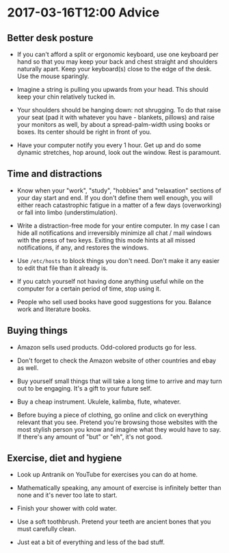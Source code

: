 2017-03-16T12:00
Advice
=====

Better desk posture
------

* If you can't afford a split or ergonomic keyboard, use one keyboard per hand
  so that you may keep your back and chest straight and shoulders naturally
  apart. Keep your keyboard(s) close to the edge of the desk. Use the mouse
  sparingly.

* Imagine a string is pulling you upwards from your head. This should keep your
  chin relatively tucked in.

* Your shoulders should be hanging down: not shrugging. To do that raise your
  seat (pad it with whatever you have - blankets, pillows) and raise your
  monitors as well, by about a spread-palm-width using books or boxes. Its
  center should be right in front of you.

* Have your computer notify you every 1 hour. Get up and do some dynamic
  stretches, hop around, look out the window. Rest is paramount.

Time and distractions
------

* Know when your "work", "study", "hobbies" and "relaxation" sections of your
  day start and end. If you don't define them well enough, you will either reach
  catastrophic fatigue in a matter of a few days (overworking) or fall into
  limbo (understimulation).

* Write a distraction-free mode for your entire computer. In my case I can
  hide all notifications and irreversibly minimize all chat / mail windows
  with the press of two keys. Exiting this mode hints at all missed
  notifications, if any, and restores the windows.

* Use `/etc/hosts` to block things you don't need. Don't make it any easier to
  edit that file than it already is.

* If you catch yourself not having done anything useful while on the computer
  for a certain period of time, stop using it.

* People who sell used books have good suggestions for you. Balance work and
  literature books.

Buying things
------

* Amazon sells used products. Odd-colored products go for less.

* Don't forget to check the Amazon website of other countries and ebay as well.

* Buy yourself small things that will take a long time to arrive and may turn
  out to be engaging. It's a gift to your future self.

* Buy a cheap instrument. Ukulele, kalimba, flute, whatever.

* Before buying a piece of clothing, go online and click on everything
  relevant that you see. Pretend you're browsing those websites with the most
  stylish person you know and imagine what they would have to say. If there's
  any amount of "but" or "eh", it's not good.

Exercise, diet and hygiene
------

* Look up Antranik on YouTube for exercises you can do at home.

* Mathematically speaking, any amount of exercise is infinitely better than none and it's never too late to start.

* Finish your shower with cold water.

* Use a soft toothbrush. Pretend your teeth are ancient bones that you must carefully clean.

* Just eat a bit of everything and less of the bad stuff.
